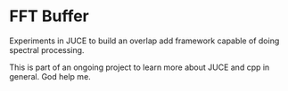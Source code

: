 # FFT Buffer

Experiments in JUCE to build an overlap add framework capable of doing spectral processing. 

This is part of an ongoing project to learn more about JUCE and cpp in general. God help me.
